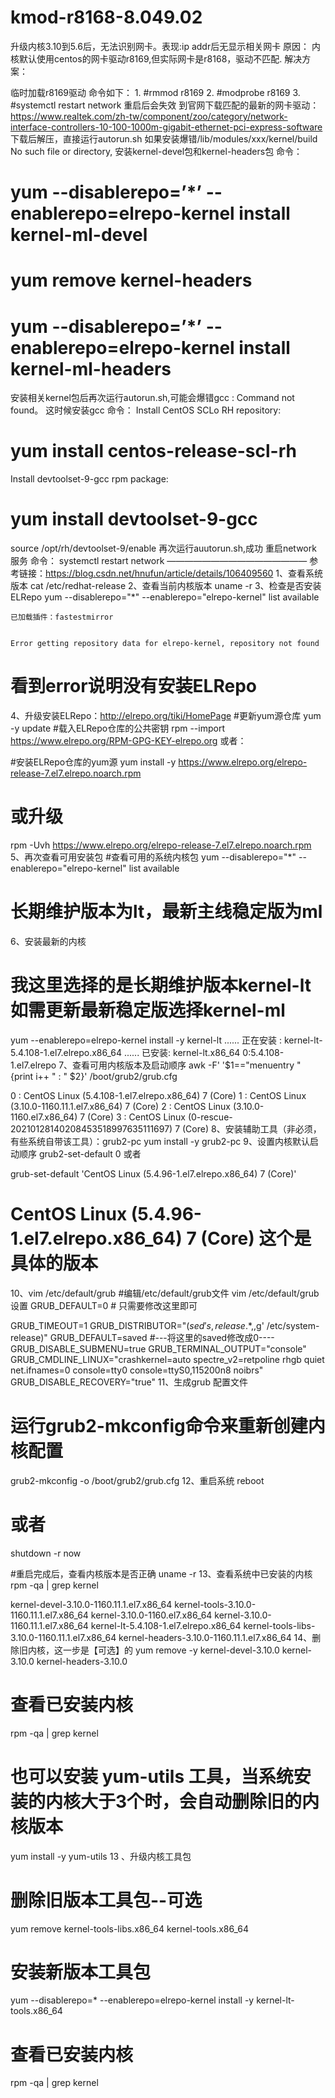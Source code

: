 # kmod-r8168-8.049.02
升级内核3.10到5.6后，无法识别网卡。表现:ip addr后无显示相关网卡
原因： 内核默认使用centos的网卡驱动r8169,但实际网卡是r8168，驱动不匹配.
解决方案：

临时加载r8169驱动
命令如下： 1. #rmmod r8169 2. #modprobe r8169 3. #systemctl restart network
重启后会失效
到官网下载匹配的最新的网卡驱动： https://www.realtek.com/zh-tw/component/zoo/category/network-interface-controllers-10-100-1000m-gigabit-ethernet-pci-express-software
下载后解压，直接运行autorun.sh
如果安装爆错/lib/modules/xxx/kernel/build No such file or directory, 安装kernel-devel包和kernel-headers包
命令：

 # yum --disablerepo=’*’ --enablerepo=elrepo-kernel install kernel-ml-devel
 # yum remove kernel-headers 
 # yum --disablerepo=’*’ --enablerepo=elrepo-kernel install kernel-ml-headers
 
安装相关kernel包后再次运行autorun.sh,可能会爆错gcc : Command not found。 这时候安装gcc
命令： 
Install CentOS SCLo RH repository:
# yum install centos-release-scl-rh
Install devtoolset-9-gcc rpm package:
# yum install devtoolset-9-gcc
source /opt/rh/devtoolset-9/enable
再次运行auutorun.sh,成功
重启network 服务
命令： systemctl restart network
————————————————
参考链接：https://blog.csdn.net/hnufun/article/details/106409560
1、查看系统版本
cat /etc/redhat-release
2、查看当前内核版本
uname -r
3、检查是否安装ELRepo
yum  --disablerepo="*"  --enablerepo="elrepo-kernel"  list  available

    已加载插件：fastestmirror


    Error getting repository data for elrepo-kernel, repository not found

# 看到error说明没有安装ELRepo
4、升级安装ELRepo：http://elrepo.org/tiki/HomePage
#更新yum源仓库
yum -y update
#载入ELRepo仓库的公共密钥
rpm --import https://www.elrepo.org/RPM-GPG-KEY-elrepo.org
或者：

#安装ELRepo仓库的yum源
yum install -y https://www.elrepo.org/elrepo-release-7.el7.elrepo.noarch.rpm

# 或升级
rpm -Uvh https://www.elrepo.org/elrepo-release-7.el7.elrepo.noarch.rpm
5、再次查看可用安装包
#查看可用的系统内核包
yum  --disablerepo="*"  --enablerepo="elrepo-kernel"  list  available

# 长期维护版本为lt，最新主线稳定版为ml
6、安装最新的内核
# 我这里选择的是长期维护版本kernel-lt  如需更新最新稳定版选择kernel-ml
yum  --enablerepo=elrepo-kernel  install  -y  kernel-lt
......
正在安装    : kernel-lt-5.4.108-1.el7.elrepo.x86_64
......
已安装:
  kernel-lt.x86_64 0:5.4.108-1.el7.elrepo
7、查看可用内核版本及启动顺序
awk -F\' '$1=="menuentry " {print i++ " : " $2}' /boot/grub2/grub.cfg

0 : CentOS Linux (5.4.108-1.el7.elrepo.x86_64) 7 (Core)
1 : CentOS Linux (3.10.0-1160.11.1.el7.x86_64) 7 (Core)
2 : CentOS Linux (3.10.0-1160.el7.x86_64) 7 (Core)
3 : CentOS Linux (0-rescue-20210128140208453518997635111697) 7 (Core)
8、安装辅助工具（非必须，有些系统自带该工具）：grub2-pc
yum install -y grub2-pc
9、设置内核默认启动顺序
grub2-set-default 0
或者

grub-set-default 'CentOS Linux (5.4.96-1.el7.elrepo.x86_64) 7 (Core)'
# CentOS Linux (5.4.96-1.el7.elrepo.x86_64) 7 (Core)  这个是具体的版本
10、vim /etc/default/grub
#编辑/etc/default/grub文件
vim /etc/default/grub 
设置   GRUB_DEFAULT=0   # 只需要修改这里即可

GRUB_TIMEOUT=1
GRUB_DISTRIBUTOR="$(sed 's, release .*$,,g' /etc/system-release)"
GRUB_DEFAULT=saved  #---将这里的saved修改成0----
GRUB_DISABLE_SUBMENU=true
GRUB_TERMINAL_OUTPUT="console"
GRUB_CMDLINE_LINUX="crashkernel=auto spectre_v2=retpoline rhgb quiet net.ifnames=0 console=tty0 console=ttyS0,115200n8 noibrs"
GRUB_DISABLE_RECOVERY="true"
11、生成grub 配置文件
# 运行grub2-mkconfig命令来重新创建内核配置
grub2-mkconfig -o /boot/grub2/grub.cfg
12、重启系统
reboot
# 或者
shutdown -r now

#重启完成后，查看内核版本是否正确
uname -r
13、查看系统中已安装的内核
rpm -qa | grep kernel

kernel-devel-3.10.0-1160.11.1.el7.x86_64
kernel-tools-3.10.0-1160.11.1.el7.x86_64
kernel-3.10.0-1160.el7.x86_64
kernel-3.10.0-1160.11.1.el7.x86_64
kernel-lt-5.4.108-1.el7.elrepo.x86_64
kernel-tools-libs-3.10.0-1160.11.1.el7.x86_64
kernel-headers-3.10.0-1160.11.1.el7.x86_64
14、删除旧内核，这一步是【可选】的
yum remove -y  kernel-devel-3.10.0   kernel-3.10.0  kernel-headers-3.10.0 

# 查看已安装内核
rpm -qa | grep kernel

# 也可以安装 yum-utils 工具，当系统安装的内核大于3个时，会自动删除旧的内核版本
yum install -y  yum-utils
13 、升级内核工具包
# 删除旧版本工具包--可选
yum remove kernel-tools-libs.x86_64 kernel-tools.x86_64
# 安装新版本工具包
yum --disablerepo=\* --enablerepo=elrepo-kernel install -y kernel-lt-tools.x86_64

# 查看已安装内核
rpm -qa | grep kernel
